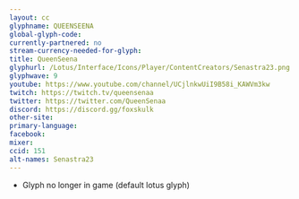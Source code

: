 ```yaml
---
layout: cc
glyphname: QUEENSEENA
global-glyph-code:
currently-partnered: no
stream-currency-needed-for-glyph:
title: QueenSeena
glyphurl: /Lotus/Interface/Icons/Player/ContentCreators/Senastra23.png
glyphwave: 9
youtube: https://www.youtube.com/channel/UCjlnkwUiI9B58i_KAWVm3kw
twitch: https://twitch.tv/queensenaa
twitter: https://twitter.com/QueenSenaa
discord: https://discord.gg/foxskulk
other-site:
primary-language:
facebook:
mixer:
ccid: 151
alt-names: Senastra23
---
```

* Glyph no longer in game (default lotus glyph)
